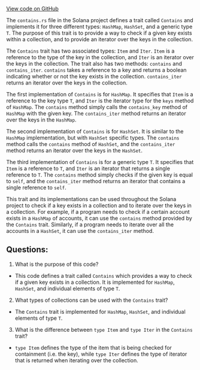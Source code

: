 [View code on GitHub](https://github.com/solana-labs/solana/blob/master/runtime/src/contains.rs)

The `contains.rs` file in the Solana project defines a trait called `Contains` and implements it for three different types: `HashMap`, `HashSet`, and a generic type `T`. The purpose of this trait is to provide a way to check if a given key exists within a collection, and to provide an iterator over the keys in the collection.

The `Contains` trait has two associated types: `Item` and `Iter`. `Item` is a reference to the type of the key in the collection, and `Iter` is an iterator over the keys in the collection. The trait also has two methods: `contains` and `contains_iter`. `contains` takes a reference to a key and returns a boolean indicating whether or not the key exists in the collection. `contains_iter` returns an iterator over the keys in the collection.

The first implementation of `Contains` is for `HashMap`. It specifies that `Item` is a reference to the key type `T`, and `Iter` is the iterator type for the `keys` method of `HashMap`. The `contains` method simply calls the `contains_key` method of `HashMap` with the given key. The `contains_iter` method returns an iterator over the keys in the `HashMap`.

The second implementation of `Contains` is for `HashSet`. It is similar to the `HashMap` implementation, but with `HashSet` specific types. The `contains` method calls the `contains` method of `HashSet`, and the `contains_iter` method returns an iterator over the keys in the `HashSet`.

The third implementation of `Contains` is for a generic type `T`. It specifies that `Item` is a reference to `T`, and `Iter` is an iterator that returns a single reference to `T`. The `contains` method simply checks if the given key is equal to `self`, and the `contains_iter` method returns an iterator that contains a single reference to `self`.

This trait and its implementations can be used throughout the Solana project to check if a key exists in a collection and to iterate over the keys in a collection. For example, if a program needs to check if a certain account exists in a `HashMap` of accounts, it can use the `contains` method provided by the `Contains` trait. Similarly, if a program needs to iterate over all the accounts in a `HashSet`, it can use the `contains_iter` method.
## Questions: 
 1. What is the purpose of this code?
- This code defines a trait called `Contains` which provides a way to check if a given key exists in a collection. It is implemented for `HashMap`, `HashSet`, and individual elements of type `T`.

2. What types of collections can be used with the `Contains` trait?
- The `Contains` trait is implemented for `HashMap`, `HashSet`, and individual elements of type `T`.

3. What is the difference between `type Item` and `type Iter` in the `Contains` trait?
- `type Item` defines the type of the item that is being checked for containment (i.e. the key), while `type Iter` defines the type of iterator that is returned when iterating over the collection.